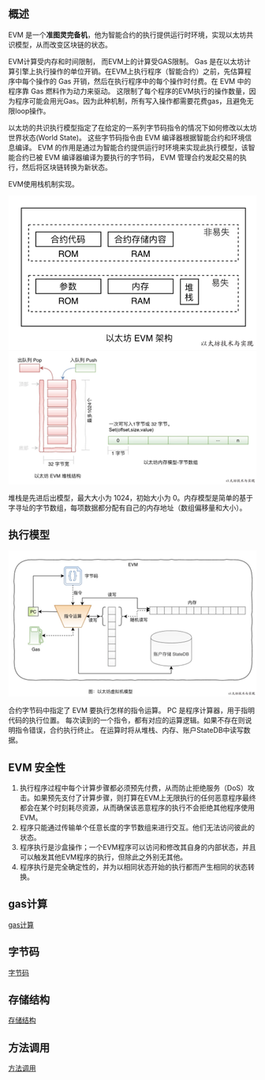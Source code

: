 ## 概述

EVM 是一个**准图灵完备机**，他为智能合约的执行提供运行时环境，实现以太坊共识模型，从而改变区块链的状态。

EVM计算受内存和时间限制， 而EVM上的计算受GAS限制。 Gas 是在以太坊计算引擎上执行操作的单位开销。在EVM上执行程序（智能合约）之前，先估算程序中每个操作的 Gas 开销，然后在执行程序中的每个操作时付费。在 EVM 中的程序靠 Gas 燃料作为动力来驱动。 这限制了每个程序的EVM执行的操作数量，因为程序可能会用光Gas。因为此种机制，所有写入操作都需要花费gas，且避免无限loop操作。

以太坊的共识执行模型指定了在给定的一系列字节码指令的情况下如何修改以太坊世界状态(World State)。 这些字节码指令由 EVM 编译器根据智能合约和环境信息编译。 EVM 的作用是通过为智能合约提供运行时环境来实现此执行模型，该智能合约已被 EVM 编译器编译为要执行的字节码， EVM 管理合约发起交易的执行，然后将区块链转换为新状态。

EVM使用栈机制实现。

![](./images/evm1.png)
![](./images/evm2.png)

堆栈是先进后出模型，最大大小为 1024，初始大小为 0。内存模型是简单的基于字寻址的字节数组，每项数据都分配有自己的内存地址（数组偏移量和大小）。

## 执行模型

![](./images/evm3.png)

合约字节码中指定了 EVM 要执行怎样的指令运算。 PC 是程序计算器，用于指明代码的执行位置。 每次读到的一个指令，都有对应的运算逻辑。如果不存在则说明指令错误，合约执行终止。 在运算时将从堆栈、内存、账户StateDB中读写数据。

## EVM 安全性

1. 执行程序过程中每个计算步骤都必须预先付费，从而防止拒绝服务（DoS）攻击。如果预先支付了计算步骤，则打算在EVM上无限执行的任何恶意程序最终都会在某个时刻耗尽资源，从而确保该恶意程序的执行不会拒绝其他程序使用EVM。
2. 程序只能通过传输单个任意长度的字节数组来进行交互。他们无法访问彼此的状态。
3. 程序执行是沙盒操作；一个EVM程序可以访问和修改其自身的内部状态，并且可以触发其他EVM程序的执行，但除此之外别无其他。
4. 程序执行是完全确定性的，并为以相同状态开始的执行都而产生相同的状态转换。

## gas计算
[gas计算](./evm/gas.md) 

## 字节码
[字节码](./evm/bytecodes.md) 

## 存储结构
[存储结构](./evm/存储结构.md) 

## 方法调用
[方法调用](./evm/evm方法执行.md) 
